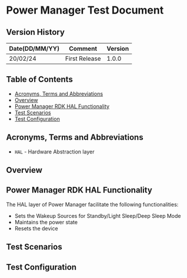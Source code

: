 # Power Manager Test Document
 
## Version History
 
| Date(DD/MM/YY) | Comment       | Version |
| -------------- | ------------- | ------- |
| 20/02/24       | First Release | 1.0.0   |
 
## Table of Contents
- [Acronyms, Terms and Abbreviations](#acronyms-terms-and-abbreviations)
- [Overview](#overview)
- [Power Manager RDK HAL Functionality](#power-manager-rdk-hal-functionality)
- [Test Scenarios](#test-scenarios)
- [Test Configuration](#test-configuration)
 
## Acronyms, Terms and Abbreviations
- `HAL`   - Hardware Abstraction layer

## Overview

## Power Manager RDK HAL Functionality
The HAL layer of Power Manager facilitate the following functionalities:
- Sets the Wakeup Sources for Standby/Light Sleep/Deep Sleep Mode
- Maintains the power state
- Resets the device
## Test Scenarios

## Test Configuration
